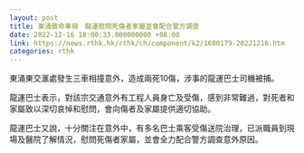 ```yaml
---
layout: post
title: 東涌致命車禍　龍運慰問死傷者家屬並會配合警方調查
date: 2022-12-16 18:00:33.000000000 +08:00
link: https://news.rthk.hk/rthk/ch/component/k2/1680179-20221216.htm
categories: rthk
---
```


東涌東交滙處發生三車相撞意外，造成兩死10傷，涉事的龍運巴士司機被捕。

龍運巴士表示，對該宗交通意外有工程人員身亡及受傷，感到非常難過，對死者和家屬致以深切哀悼和慰問，會向傷者及家屬提供適切協助。

龍運巴士又說，十分關注在意外中，有多名巴士乘客受傷送院治理，已派職員到現場及醫院了解情況，慰問死傷者家屬，並會全力配合警方調查意外原因。
